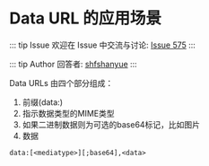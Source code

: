 # Data URL 的应用场景



::: tip Issue 
 欢迎在 Issue 中交流与讨论: [Issue 575](https://github.com/shfshanyue/Daily-Question/issues/575) 
:::

::: tip Author 
回答者: [shfshanyue](https://github.com/shfshanyue) 
:::

Data URLs 由四个部分组成：

1. 前缀(data:)
2. 指示数据类型的MIME类型
3. 如果二进制数据则为可选的base64标记，比如图片
4. 数据


```
data:[<mediatype>][;base64],<data>
```